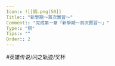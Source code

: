 ```yaml
---
Icon:: ![[铜.png|50]]
Title:: "新學期～首次實習～"
Comment:: "完成第一章「新學期～首次實習～」"
Type:: "铜"
Tips:: ""
Order:: 2
---
```


#英雄传说/闪之轨迹/奖杯 